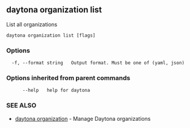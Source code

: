 ## daytona organization list

List all organizations

```
daytona organization list [flags]
```

### Options

```
  -f, --format string   Output format. Must be one of (yaml, json)
```

### Options inherited from parent commands

```
      --help   help for daytona
```

### SEE ALSO

- [daytona organization](daytona_organization.md) - Manage Daytona organizations
